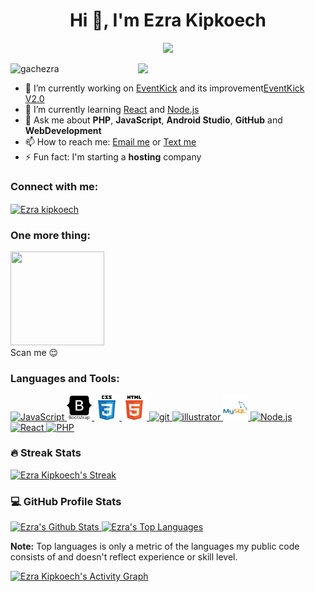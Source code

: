 <h1 align="center">Hi 👋, I'm Ezra Kipkoech</h1>
<p align="center">
  <a href="https://github.com/gachezra">
    <img src="https://readme-typing-svg.demolab.com?font=Fira+Code&pause=1000&color=FFFFFF&center=true&width=500&lines=Fullstack+developer;Mobile+applications+and+Web+applications" /></a>
</p>
<img width="300" align="right" src="https://media.giphy.com/media/Dh5q0sShxgp13DwrvG/giphy.gif"/>
<p align="left">
<img src="https://komarev.com/ghpvc/?username=gachezra&label=Profile%20views&color=0e75b6&style=flat" alt="gachezra" />
</p>

- 🔭 I’m currently working on [EventKick](https://www.github.com/gachezra/event) and its improvement[EventKick V2.0](https://www.github.com/gachezra/EventKick)
- 🌱 I’m currently learning [React](https://www.react.dev) and [Node.js](https://www.nodejs.org)
- 💬 Ask me about **PHP**, **JavaScript**, **Android Studio**, **GitHub** and **WebDevelopment**
- 📫 How to reach me: [Email me](mailto::gachomoezra@gmail.com) or [Text me](https://wa.me/254727684727)
- ⚡ Fun fact: I'm starting a **hosting** company


<h3 align="left">Connect with me:</h3>
<p align="left">

<a href="https://www.linkedin.com/in/ezra-kipkoech-96112a252/" target="blank"><img align="center" src="https://raw.githubusercontent.com/rahuldkjain/github-profile-readme-generator/master/src/images/icons/Social/linked-in-alt.svg" alt="Ezra kipkoech" height="40" width="40" /></a>
</p>

<h3 align="left">One more thing:</h3>
<a href="https://www.gachezra.github.io/port-folio" target="_blank" rel="noreferrer">
<img src="https://user-images.githubusercontent.com/71008423/234959536-7ed3af35-7f54-4f39-9f33-f1d9be3b6ee1.png" width="150" height="150"/>
<a/><br>
Scan me 😌

<h3 align="left">Languages and Tools:</h3>

<p align="left">
<a href="https://javascript.cm/" target="_blank" rel="noreferrer">
<img src="https://upload.wikimedia.org/wikipedia/commons/thumb/7/73/Javascript-736400_960_720.png/640px-Javascript-736400_960_720.png" alt="JavaScript" width="40" height="40"/>
</a>
<a href="https://getbootstrap.com" target="_blank" rel="noreferrer">
<img src="https://raw.githubusercontent.com/devicons/devicon/master/icons/bootstrap/bootstrap-plain-wordmark.svg" alt="bootstrap" width="40" height="40"/>
</a>
<a href="https://www.w3schools.com/css/" target="_blank" rel="noreferrer">
<img src="https://raw.githubusercontent.com/devicons/devicon/master/icons/css3/css3-original-wordmark.svg" alt="css3" width="40" height="40"/>
</a>
<a href="https://www.w3.org/html/" target="_blank" rel="noreferrer">
<img src="https://raw.githubusercontent.com/devicons/devicon/master/icons/html5/html5-original-wordmark.svg" alt="html5" width="40" height="40"/>
</a>
<a href="https://git-scm.com/" target="_blank" rel="noreferrer">
<img src="https://www.vectorlogo.zone/logos/git-scm/git-scm-icon.svg" alt="git" width="40" height="40"/>
</a>
<a href="https://www.adobe.com/in/products/illustrator.html" target="_blank" rel="noreferrer">
<img src="https://www.vectorlogo.zone/logos/adobe_illustrator/adobe_illustrator-icon.svg" alt="illustrator" width="40" height="40"/>
</a>
<a href="https://www.mysql.com/" target="_blank" rel="noreferrer">
<img src="https://raw.githubusercontent.com/devicons/devicon/master/icons/mysql/mysql-original-wordmark.svg" alt="mysql" width="40" height="40"/>
</a>
<a href="nodejs.org" target="_blank" rel="noreferrer">
<img src="https://upload.wikimedia.org/wikipedia/commons/thumb/7/7e/Node.js_logo_2015.svg/640px-Node.js_logo_2015.svg.png" alt="Node.js" width="110" height="40"/>
</a>
<a href="react.dev/" target="_blank" rel="noreferrer">
<img src="https://upload.wikimedia.org/wikipedia/commons/thumb/a/a7/React-icon.svg/640px-React-icon.svg.png" alt="React" width="40" height="40"/>
</a>
<a href="php.net" target="_blank" rel="noreferrer">
<img src="https://upload.wikimedia.org/wikipedia/commons/thumb/2/27/PHP-logo.svg/640px-PHP-logo.svg.png" alt="PHP" width="40" height="40"/>
</a>
  
<h3>🔥 Streak Stats</h3>
  <p>
    <a href="https://github.com/gachezra">
      <img alt="Ezra Kipkoech's Streak" src="https://streak-stats.demolab.com?user=gachezra&theme=dark"/>
    </a>
  </p>
  
<h3>💻 GitHub Profile Stats</h3>

  <a href="https://github.com/gachezra">
  <img alt="Ezra's Github Stats" src="https://denvercoder1-github-readme-stats.vercel.app/api/?username=gachezra&show_icons=true&include_all_commits=true&count_private=true&theme=react&hide_border=true&bg_color=1F222E&title_color=F85D7F&icon_color=F8D866" height="192px"/>
  </a><a href="https://github.com/gachezra">
  <img alt="Ezra's Top Languages" src="https://denvercoder1-github-readme-stats.vercel.app/api/top-langs/?username=gachezra&langs_count=8&layout=compact&theme=react&hide_border=true&bg_color=1F222E&title_color=F85D7F&icon_color=F8D866&hide=Jupyter%20Notebook,Roff" height="192px"/>
  </a>
  <br/>
  
 <b>Note:</b> Top languages is only a metric of the languages my public code consists of and doesn't reflect experience or skill level.
  

  <a href="https://github.com/gachezra">
  <img alt="Ezra Kipkoech's Activity Graph" src="https://github-readme-activity-graph.cyclic.app/graph/?username=gachezra&bg_color=1F222E&color=F8D866&line=F85D7F&point=FFFFFF&hide_border=true" />
  </a>
  
 
